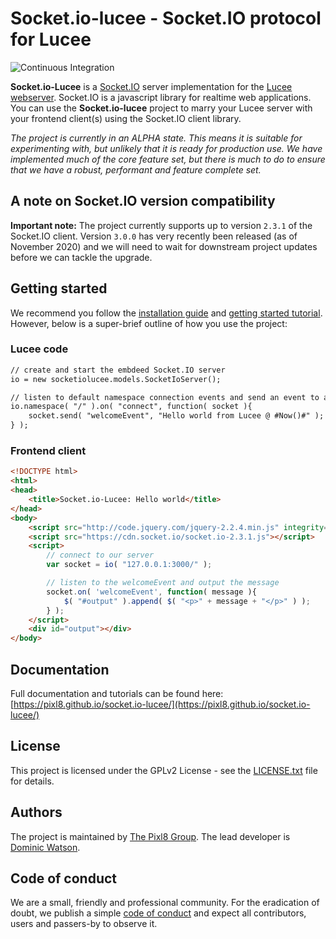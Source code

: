 Socket.io-lucee - Socket.IO protocol for Lucee
==============================================

![Continuous Integration](https://github.com/pixl8/socket.io-lucee/workflows/Continuous%20Integration/badge.svg)

**Socket.io-Lucee** is a [Socket.IO](https://socket.io/) server implementation for the [Lucee webserver](https://www.lucee.org). Socket.IO is a javascript library for realtime web applications. You can use the **Socket.io-lucee** project to marry your Lucee server with your frontend client(s) using the Socket.IO client library.

*The project is currently in an ALPHA state. This means it is suitable for experimenting with, but unlikely that it is ready for production use. We have implemented much of the core feature set, but there is much to do to ensure that we have a robust, performant and feature complete set.*

## A note on Socket.IO version compatibility

**Important note:** The project currently supports up to version `2.3.1` of the Socket.IO client. Version `3.0.0` has very recently been released (as of November 2020) and we will need to wait for downstream project updates before we can tackle the upgrade.

## Getting started

We recommend you follow the [installation guide](https://pixl8.github.io/socket.io-lucee/installing/) and [getting started tutorial](https://pixl8.github.io/socket.io-lucee/tutorial/). However, below is a super-brief outline of how you use the project:

### Lucee code

```cfc
// create and start the embdeed Socket.IO server
io = new socketiolucee.models.SocketIoServer();

// listen to default namespace connection events and send an event to any sockets that connect
io.namespace( "/" ).on( "connect", function( socket ){
	socket.send( "welcomeEvent", "Hello world from Lucee @ #Now()#" );
} );
```

### Frontend client

```html
<!DOCTYPE html>
<html>
<head>
	<title>Socket.io-Lucee: Hello world</title>
</head>
<body>
	<script src="http://code.jquery.com/jquery-2.2.4.min.js" integrity="sha256-BbhdlvQf/xTY9gja0Dq3HiwQF8LaCRTXxZKRutelT44=" crossorigin="anonymous"></script>
	<script src="https://cdn.socket.io/socket.io-2.3.1.js"></script>
	<script>
		// connect to our server
		var socket = io( "127.0.0.1:3000/" );

		// listen to the welcomeEvent and output the message
		socket.on( 'welcomeEvent', function( message ){
			$( "#output" ).append( $( "<p>" + message + "</p>" ) );
		} );
	</script>
	<div id="output"></div>
</body>
```

## Documentation

Full documentation and tutorials can be found here: [https://pixl8.github.io/socket.io-lucee/](https://pixl8.github.io/socket.io-lucee/)

## License

This project is licensed under the GPLv2 License - see the [LICENSE.txt](https://github.com/pixl8/luceesocketio/blob/stable/LICENSE.txt) file for details.

## Authors

The project is maintained by [The Pixl8 Group](https://www.pixl8.co.uk). The lead developer is [Dominic Watson](https://github.com/DominicWatson).

## Code of conduct

We are a small, friendly and professional community. For the eradication of doubt, we publish a simple [code of conduct](https://github.com/pixl8/luceesocketio/blob/stable/CODE_OF_CONDUCT.md) and expect all contributors, users and passers-by to observe it.